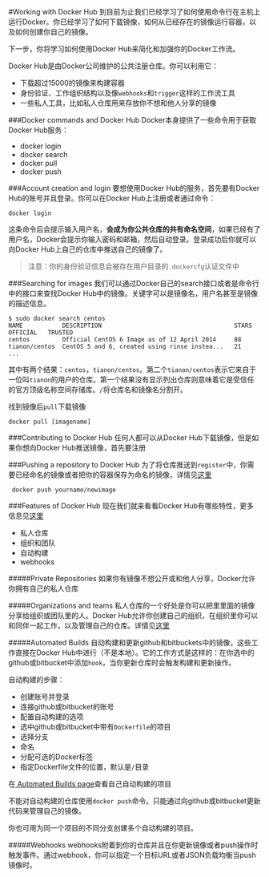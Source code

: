#Working with Docker Hub
到目前为止我们已经学习了如何使用命令行在主机上运行Docker。你已经学习了如何下载镜像，如何从已经存在的镜像运行容器，以及如何创建你自己的镜像。

下一步，你将学习如何使用Docker Hub来简化和加强你的Docker工作流。

Docker Hub是由Docker公司维护的公共注册仓库。你可以利用它：
* 下载超过15000的镜像来构建容器
* 身份验证、工作组织结构以及像`webhooks`和`trigger`这样的工作流工具
* 一些私人工具，比如私人仓库用来存放你不想和他人分享的镜像

###Docker commands and Docker Hub
Docker本身提供了一些命令用于获取Docker Hub服务：
* docker login
* docker search
* docker pull
* docker push

###Account creation and login
要想使用Docker Hub的服务，首先要有Docker Hub的账号并且登录。你可以在Docker Hub上注册或者通过命令：
```language
docker login
```
这条命令后会提示输入用户名，**会成为你公共仓库的共有命名空间**，如果已经有了用户名，Docker会提示你输入密码和邮箱，然后自动登录。登录成功后你就可以向Docker Hub上自己的仓库中推送自己的镜像了。

>注意：你的身份验证信息会被存在用户目录的`.dockercfg`认证文件中

###Searching for images
我们可以通过Docker自己的search接口或者是命令行中的接口来查找Docker Hub中的镜像。关键字可以是镜像名，用户名甚至是镜像的描述信息。
```language
$ sudo docker search centos
NAME           DESCRIPTION                                     STARS     OFFICIAL   TRUSTED
centos         Official CentOS 6 Image as of 12 April 2014     88
tianon/centos  CentOS 5 and 6, created using rinse instea...   21
...
```
其中有两个结果：`centos`，`tianon/centos`。第二个`tianon/centos`表示它来自于一位叫`tianon`的用户的仓库。第一个结果没有显示列出仓库则意味着它是受信任的官方顶级名称空间存储库。`/`将仓库名和镜像名分割开。

找到镜像后`pull`下载镜像
```language
docker pull [imagename]
```

###Contributing to Docker Hub
任何人都可以从Docker Hub下载镜像，但是如果你想向Docker Hub推送镜像，首先要注册

###Pushing a repository to Docker Hub
为了将仓库推送到`register`中，你需要已经命名的镜像或者把你的容器保存为命名的镜像，详情见[这里](http://docs.docker.com/userguide/dockerimages/)
```language
 docker push yourname/newimage
```

###Features of Docker Hub
现在我们就来看看Docker Hub有哪些特性，更多信息见[这里](http://docs.docker.com/docker-hub/)
* 私人仓库
* 组织和团队
* 自动构建
* webhooks

#####Private Repositories
如果你有镜像不想公开或和他人分享，Docker允许你拥有自己的私人仓库

#####Organizations and teams
私人仓库的一个好处是你可以把里里面的镜像分享给组织或团队里的人。Docker Hub允许你创建自己的组织，在组织里你可以和同伴一起工作，以及管理自己的仓库。详情见[这里](https://registry.hub.docker.com/account/organizations/)

#####Automated Builds
自动构建和更新github和bitbuckets中的镜像，这些工作直接在Docker Hub中进行（不是本地）。它的工作方式是这样的：在你选中的github或bitbucket中添加`hook`，当你更新仓库时会触发构建和更新操作。

自动构建的步骤：
* 创建账号并登录
* 连接github或bitbucket的账号
* 配置自动构建的选项
* 选中github或bitbucket中带有`Dockerfile`的项目
* 选择分支
* 命名
* 分配可选的Docker标签
* 指定Dockerfile文件的位置，默认是`/`目录

在[ Automated Builds page](https://registry.hub.docker.com/builds/)查看自己自动构建的项目	

不能对自动构建的仓库使用`docker push`命令。只能通过向github或bitbucket更新代码来管理自己的镜像。

你也可用为同一个项目的不同分支创建多个自动构建的项目。

#####Webhooks
webhooks附着到你的仓库并且在你更新镜像或者push操作时触发事件。通过webhook，你可以指定一个目标URL或者JSON负载均衡当push镜像时。